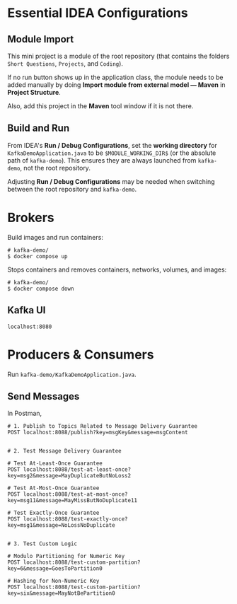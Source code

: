 # Essential IDEA Configurations

## Module Import
This mini project is a module of the root repository
(that contains the folders `Short Questions`, `Projects`, and `Coding`).

If no run button shows up in the application class, the module needs to be added manually
by doing **Import module from external model — Maven** in **Project Structure**.

Also, add this project in the **Maven** tool window if it is not there.

## Build and Run

From IDEA's **Run / Debug Configurations**, set the **working directory** for `KafkaDemoApplication.java` to be `$MODULE_WORKING_DIR$` (or the absolute path of `kafka-demo`).
This ensures they are always launched from `kafka-demo`, not the root repository.

Adjusting **Run / Debug Configurations** may be needed
when switching between the root repository and `kafka-demo`.


# Brokers

Build images and run containers:
```shell
# kafka-demo/
$ docker compose up
```

Stops containers and removes containers, networks, volumes, and images:
```shell
# kafka-demo/
$ docker compose down
```

## Kafka UI
```
localhost:8080
```

# Producers & Consumers

Run `kafka-demo/KafkaDemoApplication.java`.

## Send Messages

In Postman,
```http request
# 1. Publish to Topics Related to Message Delivery Guarantee
POST localhost:8088/publish?key=msgKey&message=msgContent


# 2. Test Message Delivery Guarantee

# Test At-Least-Once Guarantee
POST localhost:8088/test-at-least-once?key=msg2&message=MayDuplicateButNoLoss2

# Test At-Most-Once Guarantee
POST localhost:8088/test-at-most-once?key=msg11&message=MayMissButNoDuplicate11

# Test Exactly-Once Guarantee
POST localhost:8088/test-exactly-once?key=msg1&message=NoLossNoDuplicate


# 3. Test Custom Logic

# Modulo Partitioning for Numeric Key
POST localhost:8088/test-custom-partition?key=6&message=GoesToPartition0

# Hashing for Non-Numeric Key
POST localhost:8088/test-custom-partition?key=six&message=MayNotBePartition0
```
